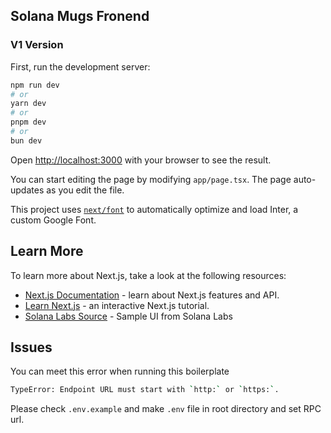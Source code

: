 ## Solana Mugs Fronend

### V1 Version

First, run the development server:

```bash
npm run dev
# or
yarn dev
# or
pnpm dev
# or
bun dev
```

Open [http://localhost:3000](http://localhost:3000) with your browser to see the result.

You can start editing the page by modifying `app/page.tsx`. The page auto-updates as you edit the file.

This project uses [`next/font`](https://nextjs.org/docs/basic-features/font-optimization) to automatically optimize and load Inter, a custom Google Font.

## Learn More

To learn more about Next.js, take a look at the following resources:

- [Next.js Documentation](https://nextjs.org/docs) - learn about Next.js features and API.
- [Learn Next.js](https://nextjs.org/learn) - an interactive Next.js tutorial.
- [Solana Labs Source](https://github.com/solana-labs/governance-ui) - Sample UI from Solana Labs

## Issues

You can meet this error when running this boilerplate

```bash
TypeError: Endpoint URL must start with `http:` or `https:`.
```

Please check `.env.example` and make `.env` file in root directory and set RPC url.
